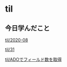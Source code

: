 # til

## 今日学んだこと

[til/2020\-08](https://github.com/tokiohamamatsu/til/blob/master/tir/2020-08.md#31)

[til/31](https://github.com/tokiohamamatsu/til/blob/master/%E6%B4%BB%E5%8B%95%E8%A8%98%E9%8C%B2/08/31.md)

[til/ADOでフィールド数を取得](https://github.com/tokiohamamatsu/til/blob/master/VB/ADO%E3%81%A7%E3%83%95%E3%82%A3%E3%83%BC%E3%83%AB%E3%83%89%E6%95%B0%E3%82%92%E5%8F%96%E5%BE%97.md)